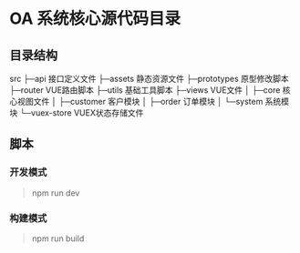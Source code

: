 # OA 系统核心源代码目录

## 目录结构

src
├─api               接口定义文件
├─assets			静态资源文件
├─prototypes		原型修改脚本
├─router			VUE路由脚本
├─utils			    基础工具脚本
├─views				VUE文件
│  ├─core			核心视图文件
│  ├─customer		客户模块
│  ├─order			订单模块
│  └─system			系统模块
└─vuex-store		VUEX状态存储文件

## 脚本


### 开发模式

> npm run dev

### 构建模式

> npm run build


